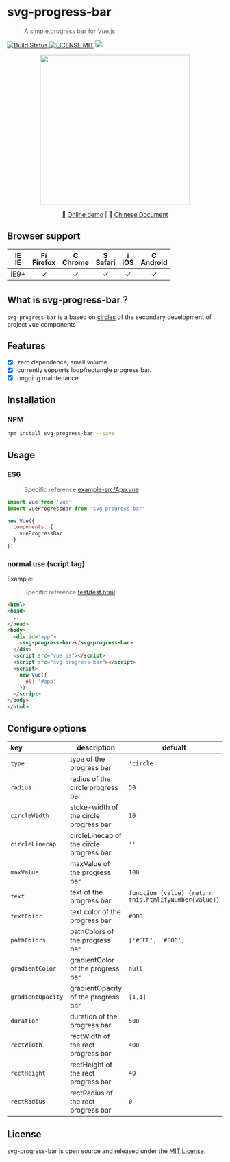 # svg-progress-bar
> A simple,progress bar for Vue.js

[![Build Status](https://img.shields.io/appveyor/ci/gruntjs/grunt/master.svg) ![LICENSE MIT](https://img.shields.io/npm/l/express.svg)](https://www.npmjs.com/package/svg-progress-bar) ![](https://img.shields.io/npm/v/svg-progress-bar.svg)
                                         
<p align="center">
    <img src="https://ss1.bdstatic.com/70cFvXSh_Q1YnxGkpoWK1HF6hhy/it/u=2176389216,1520905711&fm=27&gp=0.jpg" width="350"/>
</p>                                          
<p align="center">
    📘 <a href="https://chenxuan0000.github.io/svg-progress-bar/" target="_blank">Online demo</a> |
    🌾 <a href="./document/README.md">Chinese Document</a>
</p>

## Browser support
| [<img src="https://raw.githubusercontent.com/godban/browsers-support-badges/master/src/images/edge.png" alt="IE" width="16px" height="16px" />](http://godban.github.io/browsers-support-badges/)</br>IE | [<img src="https://raw.githubusercontent.com/godban/browsers-support-badges/master/src/images/firefox.png" alt="Firefox" width="16px" height="16px" />](http://godban.github.io/browsers-support-badges/)</br>Firefox | [<img src="https://raw.githubusercontent.com/godban/browsers-support-badges/master/src/images/chrome.png" alt="Chrome" width="16px" height="16px" />](http://godban.github.io/browsers-support-badges/)</br>Chrome | [<img src="https://raw.githubusercontent.com/godban/browsers-support-badges/master/src/images/safari.png" alt="Safari" width="16px" height="16px" />](http://godban.github.io/browsers-support-badges/)</br>Safari | [<img src="https://raw.githubusercontent.com/godban/browsers-support-badges/master/src/images/safari-ios.png" alt="iOS Safari" width="16px" height="16px" />](http://godban.github.io/browsers-support-badges/)</br>iOS | [<img src="https://raw.githubusercontent.com/godban/browsers-support-badges/master/src/images/chrome-android.png" alt="Chrome for Android" width="16px" height="16px" />](http://godban.github.io/browsers-support-badges/)</br>Android |
|:---------:|:---------:|:---------:|:---------:|:---------:|:---------:|
| IE9+ | &check;| &check; | &check; | &check; | &check; | &check;

## What is svg-progress-bar？
`svg-progress-bar` is a based on [circles](https://github.com/lugolabs/circles) of the secondary development of project vue components

## Features
* [x] zero dependence, small volume.
* [x] currently supports loop/rectangle progress bar.
* [x] ongoing maintenance

## Installation

### NPM

```bash
npm install svg-progress-bar --save
```

## Usage
### ES6
> Specific reference [example-src/App.vue](https://github.com/chenxuan0000/svg-progress-bar/blob/master/examples-src/App.vue)

```js
import Vue from 'vue'
import vueProgressBar from 'svg-progress-bar'

new Vue({
  components: {
    vueProgressBar
  }
})
```

### normal use (script tag)

Example:
> Specific reference [test/test.html](https://github.com/chenxuan0000/svg-progress-bar/blob/master/test/test.html)
```html
<html>
<head>
  ...
</head>
<body>
  <div id="app">
    <svg-progress-bar></svg-progress-bar>
  </div>
  <script src="vue.js"></script>
  <script src="svg-progress-bar"></script>
  <script>
    new Vue({
      el: '#app'
    })
  </script>
</body>
</html>
```

## Configure options
|key|description|defualt|options|
|:---|---|---|---|
| `type`|type of the progress bar|`'circle'`|`'circle'` `'rect'`|
|`radius`|radius of the circle progress bar|`50`|`Number`|
|`circleWidth`|stoke-width of the circle progress bar|`10`|`Number`|
|`circleLinecap`|circleLinecap of the circle progress bar|`''`|`'round',''`|
|`maxValue`|maxValue of the progress bar|`100`|`Number`|
|`text`|text of the progress bar|`function (value) {return this.htmlifyNumber(value)}`|`Function`|
|`textColor`|text color of the progress bar|`#000`|`color`|
|`pathColors`|pathColors of the progress bar|`['#EEE', '#F00']`|`Array`|
|`gradientColor`|gradientColor of the progress bar|`null`|`Array`|
|`gradientOpacity`|gradientOpacity of the progress bar|`[1,1]`|`Array`|
|`duration`|duration of the progress bar|`500`|`Number`|
|`rectWidth`|rectWidth of the rect progress bar|`400`|`Number`|
|`rectHeight`|rectHeight of the rect progress bar|`40`|`Number`|
|`rectRadius`|rectRadius of the rect progress bar|`0`|`Number`|


## License
svg-progress-bar is open source and released under the [MIT License](LICENSE).